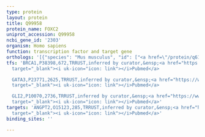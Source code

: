 ```yaml
---
type: protein
layout: protein
title: Q99958
protein_name: FOXC2
uniprot_accession: Q99958
ncbi_gene_id: '2303'
organism: Homo sapiens
function: transcription factor and target gene
orthologs: '[{"species": "Mus musculus", "id": ["<a href=\"/protein/q61850\">Q61850</a>"]}, {"species": "Rattus norvegicus", "id": ["Q63246"]}]'
tfs: 'BRCA1,P38398,672,TRRUST,inferred by curator,&ensp;<a href="https://www.ncbi.nlm.nih.gov/pubmed/?term=22120723%5Buid%5D+OR+29087512%5Buid%5D"
  target="_blank"><i uk-icon="icon: link"></i>Pubmed</a>

  GATA3,P23771,2625,TRRUST,inferred by curator,&ensp;<a href="https://www.ncbi.nlm.nih.gov/pubmed/?term=22120723%5Buid%5D+OR+29087512%5Buid%5D"
  target="_blank"><i uk-icon="icon: link"></i>Pubmed</a>

  GLI2,P10070,2736,TRRUST,inferred by curator,&ensp;<a href="https://www.ncbi.nlm.nih.gov/pubmed/?term=19360354%5Buid%5D+OR+29087512%5Buid%5D"
  target="_blank"><i uk-icon="icon: link"></i>Pubmed</a>'
targets: 'ANGPT2,O15123,285,TRRUST,inferred by curator,&ensp;<a href="https://www.ncbi.nlm.nih.gov/pubmed/?term=20213583%5Buid%5D+OR+29087512%5Buid%5D"
  target="_blank"><i uk-icon="icon: link"></i>Pubmed</a>'
binding_sites: ''

---
```

